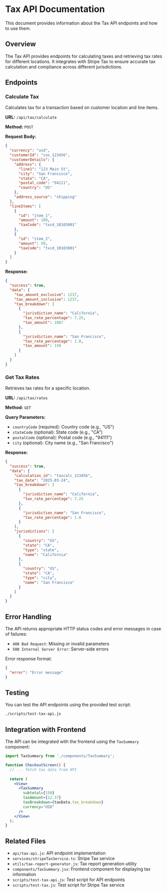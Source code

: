 # Tax API Documentation

This document provides information about the Tax API endpoints and how to use them.

## Overview

The Tax API provides endpoints for calculating taxes and retrieving tax rates for different locations. It integrates with Stripe Tax to ensure accurate tax calculation and compliance across different jurisdictions.

## Endpoints

### Calculate Tax

Calculates tax for a transaction based on customer location and line items.

**URL:** `/api/tax/calculate`

**Method:** `POST`

**Request Body:**

```json
{
  "currency": "usd",
  "customerId": "cus_123456",
  "customerDetails": {
    "address": {
      "line1": "123 Main St",
      "city": "San Francisco",
      "state": "CA",
      "postal_code": "94111",
      "country": "US"
    },
    "address_source": "shipping"
  },
  "lineItems": [
    {
      "id": "item_1",
      "amount": 100,
      "taxCode": "txcd_10103001"
    },
    {
      "id": "item_2",
      "amount": 50,
      "taxCode": "txcd_10103001"
    }
  ]
}
```

**Response:**

```json
{
  "success": true,
  "data": {
    "tax_amount_exclusive": 1237,
    "tax_amount_inclusive": 1237,
    "tax_breakdown": [
      {
        "jurisdiction_name": "California",
        "tax_rate_percentage": 7.25,
        "tax_amount": 1087
      },
      {
        "jurisdiction_name": "San Francisco",
        "tax_rate_percentage": 1.0,
        "tax_amount": 150
      }
    ]
  }
}
```

### Get Tax Rates

Retrieves tax rates for a specific location.

**URL:** `/api/tax/rates`

**Method:** `GET`

**Query Parameters:**

- `countryCode` (required): Country code (e.g., "US")
- `stateCode` (optional): State code (e.g., "CA")
- `postalCode` (optional): Postal code (e.g., "94111")
- `city` (optional): City name (e.g., "San Francisco")

**Response:**

```json
{
  "success": true,
  "data": {
    "calculation_id": "taxcalc_123456",
    "tax_date": "2025-03-24",
    "tax_breakdown": [
      {
        "jurisdiction_name": "California",
        "tax_rate_percentage": 7.25
      },
      {
        "jurisdiction_name": "San Francisco",
        "tax_rate_percentage": 1.0
      }
    ],
    "jurisdictions": [
      {
        "country": "US",
        "state": "CA",
        "type": "state",
        "name": "California"
      },
      {
        "country": "US",
        "state": "CA",
        "type": "city",
        "name": "San Francisco"
      }
    ]
  }
}
```

## Error Handling

The API returns appropriate HTTP status codes and error messages in case of failures:

- `400 Bad Request`: Missing or invalid parameters
- `500 Internal Server Error`: Server-side errors

Error response format:

```json
{
  "error": "Error message"
}
```

## Testing

You can test the API endpoints using the provided test script:

```bash
./scripts/test-tax-api.js
```

## Integration with Frontend

The API can be integrated with the frontend using the `TaxSummary` component:

```jsx
import TaxSummary from './components/TaxSummary';

function CheckoutScreen() {
  // ... fetch tax data from API
  
  return (
    <View>
      <TaxSummary
        subtotal={150}
        taxAmount={12.37}
        taxBreakdown={taxData.tax_breakdown}
        currency="USD"
      />
    </View>
  );
}
```

## Related Files

- `api/tax-api.js`: API endpoint implementation
- `services/stripeTaxService.ts`: Stripe Tax service
- `utils/tax-report-generator.js`: Tax report generation utility
- `components/TaxSummary.jsx`: Frontend component for displaying tax information
- `scripts/test-tax-api.js`: Test script for API endpoints
- `scripts/test-tax.js`: Test script for Stripe Tax service